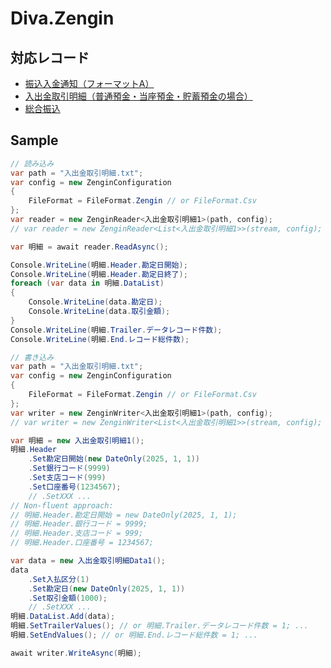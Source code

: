 # Diva.Zengin
## 対応レコード

* [振込入金通知（フォーマットA）](https://github.com/diva-osaka/Diva.Zengin/blob/master/Diva.Zengin/Records/%E5%85%A5%E5%87%BA%E9%87%91%E5%8F%96%E5%BC%95%E6%98%8E%E7%B4%B01.cs)
* [入出金取引明細（普通預金・当座預金・貯蓄預金の場合）](https://github.com/diva-osaka/Diva.Zengin/blob/master/Diva.Zengin/Records/%E6%8C%AF%E8%BE%BC%E5%85%A5%E9%87%91%E9%80%9A%E7%9F%A5A.cs)
* [総合振込](https://github.com/diva-osaka/Diva.Zengin/blob/master/Diva.Zengin/Records/%E7%B7%8F%E5%90%88%E6%8C%AF%E8%BE%BC.cs)

## Sample

```cs
// 読み込み
var path = "入出金取引明細.txt";
var config = new ZenginConfiguration
{
    FileFormat = FileFormat.Zengin // or FileFormat.Csv
};
var reader = new ZenginReader<入出金取引明細1>(path, config);
// var reader = new ZenginReader<List<入出金取引明細1>>(stream, config); // List/Array, Stream available

var 明細 = await reader.ReadAsync();

Console.WriteLine(明細.Header.勘定日開始);
Console.WriteLine(明細.Header.勘定日終了);
foreach (var data in 明細.DataList)
{
    Console.WriteLine(data.勘定日);
    Console.WriteLine(data.取引金額);
}
Console.WriteLine(明細.Trailer.データレコード件数);
Console.WriteLine(明細.End.レコード総件数);
```

```cs
// 書き込み
var path = "入出金取引明細.txt";
var config = new ZenginConfiguration
{
    FileFormat = FileFormat.Zengin // or FileFormat.Csv
};
var writer = new ZenginWriter<入出金取引明細1>(path, config);
// var writer = new ZenginWriter<List<入出金取引明細1>>(stream, config); // List/Array, Stream available

var 明細 = new 入出金取引明細1();
明細.Header
    .Set勘定日開始(new DateOnly(2025, 1, 1))
    .Set銀行コード(9999)
    .Set支店コード(999)
    .Set口座番号(1234567);
    // .SetXXX ...
// Non-fluent approach:
// 明細.Header.勘定日開始 = new DateOnly(2025, 1, 1);
// 明細.Header.銀行コード = 9999;
// 明細.Header.支店コード = 999;
// 明細.Header.口座番号 = 1234567;

var data = new 入出金取引明細Data1();
data
    .Set入払区分(1)
    .Set勘定日(new DateOnly(2025, 1, 1))
    .Set取引金額(1000);
    // .SetXXX ...
明細.DataList.Add(data);
明細.SetTrailerValues(); // or 明細.Trailer.データレコード件数 = 1; ...
明細.SetEndValues(); // or 明細.End.レコード総件数 = 1; ...

await writer.WriteAsync(明細);
```
